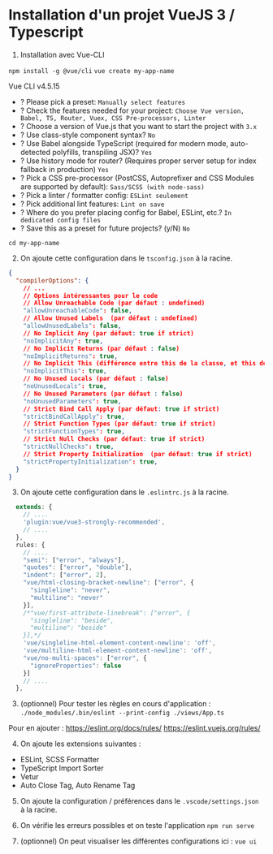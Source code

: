 # Installation d'un projet VueJS 3 / Typescript

1) Installation avec Vue-CLI

`npm install -g @vue/cli`
`vue create my-app-name`

Vue CLI v4.5.15
- ? Please pick a preset: `Manually select features`
- ? Check the features needed for your project: `Choose Vue version, Babel, TS, Router, Vuex, CSS Pre-processors, Linter`
- ? Choose a version of Vue.js that you want to start the project with `3.x`
- ? Use class-style component syntax? `No`
- ? Use Babel alongside TypeScript (required for modern mode, auto-detected polyfills, transpiling JSX)? `Yes`
- ? Use history mode for router? (Requires proper server setup for index fallback in production) `Yes`
- ? Pick a CSS pre-processor (PostCSS, Autoprefixer and CSS Modules are supported by default): `Sass/SCSS (with node-sass)`
- ? Pick a linter / formatter config: `ESLint seulement`
- ? Pick additional lint features: `Lint on save`
- ? Where do you prefer placing config for Babel, ESLint, etc.? `In dedicated config files`
- ? Save this as a preset for future projects? (y/N) `No`

`cd my-app-name`

2) On ajoute cette configuration dans le `tsconfig.json` à la racine.
```json
{
  "compilerOptions": {
	// ...
	// Options intéressantes pour le code
	// Allow Unreachable Code (par défaut : undefined)
	"allowUnreachableCode": false,
	// Allow Unused Labels  (par défaut : undefined)
	"allowUnusedLabels": false,
	// No Implicit Any (par défaut: true if strict)
	"noImplicitAny": true,
	// No Implicit Returns (par défaut : false)
	"noImplicitReturns": true,
	// No Implicit This (différence entre this de la classe, et this des fonctions) (par défaut: true if strict)
	"noImplicitThis": true,
	// No Unused Locals (par défaut : false)
	"noUnusedLocals": true,
	// No Unused Parameters (par défaut : false)
	"noUnusedParameters": true,
	// Strict Bind Call Apply (par défaut: true if strict)
	"strictBindCallApply": true,
	// Strict Function Types (par défaut: true if strict)
	"strictFunctionTypes": true,
	// Strict Null Checks (par défaut: true if strict)
	"strictNullChecks": true,
	// Strict Property Initialization  (par défaut: true if strict)
	"strictPropertyInitialization": true,
  }
}
```

3) On ajoute cette configuration dans le `.eslintrc.js` à la racine.

```js
  extends: {
	// ....
	'plugin:vue/vue3-strongly-recommended',
	// ....
  },
  rules: {
	// ....
    "semi": ["error", "always"],
    "quotes": ["error", "double"],
	"indent": ["error", 2],
    "vue/html-closing-bracket-newline": ["error", {
      "singleline": "never",
      "multiline": "never"
    }],
    /*"vue/first-attribute-linebreak": ["error", {
      "singleline": "beside",
      "multiline": "beside"
    }],*/
    'vue/singleline-html-element-content-newline': 'off',
    'vue/multiline-html-element-content-newline': 'off',
    "vue/no-multi-spaces": ["error", {
      "ignoreProperties": false
    }]
	// ....
  },
```

3) (optionnel) Pour tester les règles en cours d'application :
`./node_modules/.bin/eslint --print-config ./views/App.ts `

Pour en ajouter :
https://eslint.org/docs/rules/
https://eslint.vuejs.org/rules/

4) On ajoute les extensions suivantes :
- ESLint, SCSS Formatter
- TypeScript Import Sorter
- Vetur
- Auto Close Tag, Auto Rename Tag

5) On ajoute la configuration / préférences dans le `.vscode/settings.json` à la racine.

6) On vérifie les erreurs possibles et on teste l'application
`npm run serve`

6) (optionnel) On peut visualiser les différentes configurations ici :
`vue ui`
